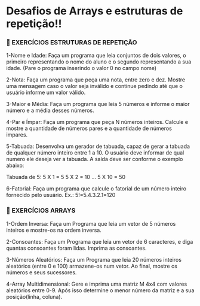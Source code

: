 # Desafios de Arrays e estruturas de repetição!!

### 💭 EXERCÍCIOS ESTRUTURAS DE REPETIÇÃO

1-Nome e Idade: Faça um programa que leia conjuntos de dois valores, 
o primeiro representando o nome do aluno e o segundo representando a sua idade. (Pare o programa inserindo o valor 0 no campo nome)

2-Nota: Faça um programa que peça uma nota, entre zero e dez. 
Mostre uma mensagem caso o valor seja inválido e continue pedindo até que o usuário informe um valor válido.

3-Maior e Média: Faça um programa que leia 5 números e informe o maior número e a média desses números.

4-Par e Ímpar: Faça um programa que peça N números inteiros. Calcule e mostre a quantidade de números pares e a quantidade de números impares.

5-Tabuada: Desenvolva um gerador de tabuada, capaz de gerar a tabuada de qualquer número inteiro entre 1 a 10. O usuário deve informar de qual numero ele deseja ver a tabuada. A saída deve ser conforme o exemplo abaixo:

Tabuada de 5:
5 X 1 = 5
5 X 2 = 10
...
5 X 10 = 50

6-Fatorial: Faça um programa que calcule o fatorial de um número inteiro fornecido pelo usuário.
Ex.: 5!=5.4.3.2.1=120

### 💭 EXERCÍCIOS ARRAYS

1-Ordem Inversa: Faça um Programa que leia um vetor de 5 números inteiros e mostre-os na ordem inversa.

2-Consoantes: Faça um Programa que leia um vetor de 6 caracteres, e diga quantas consoantes foram lidas. Imprima as consoantes.

3-Números Aleatórios: Faça um Programa que leia 20 números inteiros aleatórios (entre 0 e 100) armazene-os num vetor. Ao final, mostre os números e seus sucessores.

4-Array Multidimensional: Gere e imprima uma matriz M 4x4 com valores aleatórios entre 0-9. Após isso determine o menor número da matriz e a sua posição(linha, coluna).
